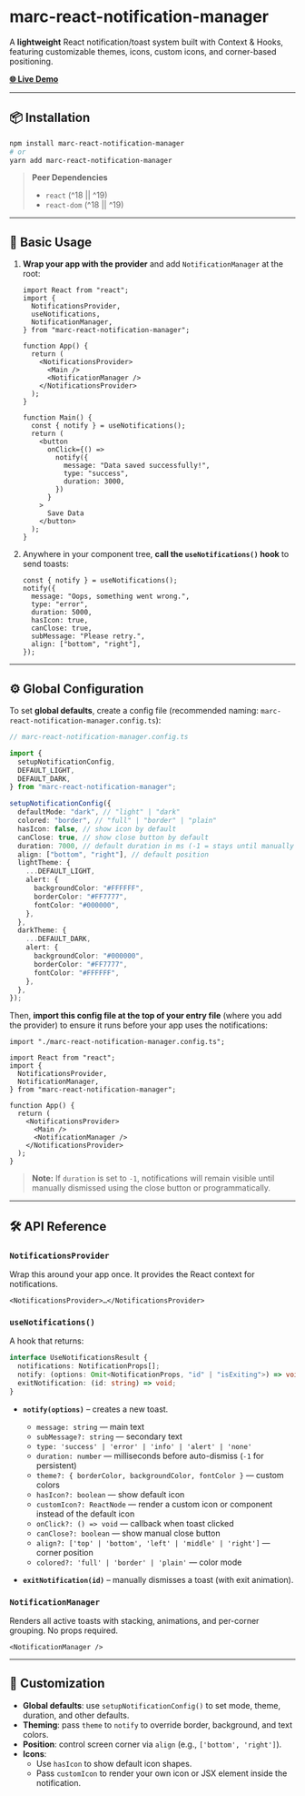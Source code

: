 # marc-react-notification-manager

A **lightweight** React notification/toast system built with Context & Hooks, featuring customizable themes, icons, custom icons, and corner-based positioning.

[**🌐 Live Demo**](https://react-notification-manager-demo.vercel.app/)

---

## 📦 Installation

```bash
npm install marc-react-notification-manager
# or
yarn add marc-react-notification-manager
```

> **Peer Dependencies**
>
> - `react` (^18 || ^19)
> - `react-dom` (^18 || ^19)

---

## 🚀 Basic Usage

1. **Wrap your app with the provider** and add `NotificationManager` at the root:

   ```tsx
   import React from "react";
   import {
     NotificationsProvider,
     useNotifications,
     NotificationManager,
   } from "marc-react-notification-manager";

   function App() {
     return (
       <NotificationsProvider>
         <Main />
         <NotificationManager />
       </NotificationsProvider>
     );
   }

   function Main() {
     const { notify } = useNotifications();
     return (
       <button
         onClick={() =>
           notify({
             message: "Data saved successfully!",
             type: "success",
             duration: 3000,
           })
         }
       >
         Save Data
       </button>
     );
   }
   ```

2. Anywhere in your component tree, **call the `useNotifications()` hook** to send toasts:

   ```tsx
   const { notify } = useNotifications();
   notify({
     message: "Oops, something went wrong.",
     type: "error",
     duration: 5000,
     hasIcon: true,
     canClose: true,
     subMessage: "Please retry.",
     align: ["bottom", "right"],
   });
   ```

---

## ⚙️ Global Configuration

To set **global defaults**, create a config file (recommended naming: `marc-react-notification-manager.config.ts`):

```ts
// marc-react-notification-manager.config.ts

import {
  setupNotificationConfig,
  DEFAULT_LIGHT,
  DEFAULT_DARK,
} from "marc-react-notification-manager";

setupNotificationConfig({
  defaultMode: "dark", // "light" | "dark"
  colored: "border", // "full" | "border" | "plain"
  hasIcon: false, // show icon by default
  canClose: true, // show close button by default
  duration: 7000, // default duration in ms (-1 = stays until manually closed)
  align: ["bottom", "right"], // default position
  lightTheme: {
    ...DEFAULT_LIGHT,
    alert: {
      backgroundColor: "#FFFFFF",
      borderColor: "#FF7777",
      fontColor: "#000000",
    },
  },
  darkTheme: {
    ...DEFAULT_DARK,
    alert: {
      backgroundColor: "#000000",
      borderColor: "#FF7777",
      fontColor: "#FFFFFF",
    },
  },
});
```

Then, **import this config file at the top of your entry file** (where you add the provider) to ensure it runs before your app uses the notifications:

```tsx
import "./marc-react-notification-manager.config.ts";

import React from "react";
import {
  NotificationsProvider,
  NotificationManager,
} from "marc-react-notification-manager";

function App() {
  return (
    <NotificationsProvider>
      <Main />
      <NotificationManager />
    </NotificationsProvider>
  );
}
```

> **Note:** If `duration` is set to `-1`, notifications will remain visible until manually dismissed using the close button or programmatically.

---

## 🛠️ API Reference

### `NotificationsProvider`

Wrap this around your app once. It provides the React context for notifications.

```tsx
<NotificationsProvider>…</NotificationsProvider>
```

### `useNotifications()`

A hook that returns:

```ts
interface UseNotificationsResult {
  notifications: NotificationProps[];
  notify: (options: Omit<NotificationProps, "id" | "isExiting">) => void;
  exitNotification: (id: string) => void;
}
```

- **`notify(options)`** – creates a new toast.

  - `message: string` — main text
  - `subMessage?: string` — secondary text
  - `type: 'success' | 'error' | 'info' | 'alert' | 'none'`
  - `duration: number` — milliseconds before auto-dismiss (`-1` for persistent)
  - `theme?: { borderColor, backgroundColor, fontColor }` — custom colors
  - `hasIcon?: boolean` — show default icon
  - `customIcon?: ReactNode` — render a custom icon or component instead of the default icon
  - `onClick?: () => void` — callback when toast clicked
  - `canClose?: boolean` — show manual close button
  - `align?: ['top' | 'bottom', 'left' | 'middle' | 'right']` — corner position
  - `colored?: 'full' | 'border' | 'plain'` — color mode

- **`exitNotification(id)`** – manually dismisses a toast (with exit animation).

### `NotificationManager`

Renders all active toasts with stacking, animations, and per-corner grouping. No props required.

```tsx
<NotificationManager />
```

---

## 🎨 Customization

- **Global defaults**: use `setupNotificationConfig()` to set mode, theme, duration, and other defaults.
- **Theming**: pass `theme` to `notify` to override border, background, and text colors.
- **Position**: control screen corner via `align` (e.g., `['bottom', 'right']`).
- **Icons**:
  - Use `hasIcon` to show default icon shapes.
  - Pass `customIcon` to render your own icon or JSX element inside the notification.
